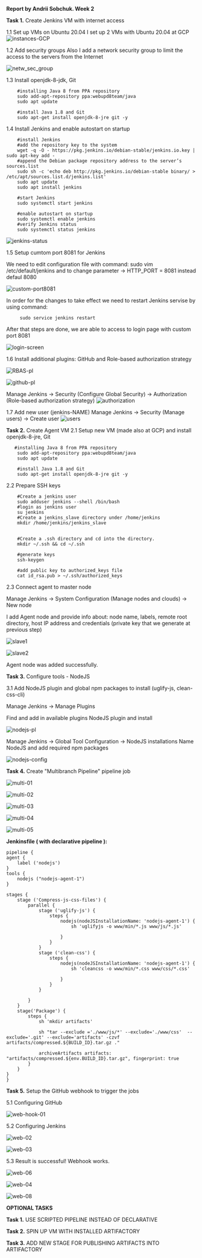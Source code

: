 **Report by Andrii Sobchuk. Week 2**

**Task 1.** Create Jenkins VM with internet access 

1.1 Set up VMs on Ubuntu 20.04
I set up 2 VMs with Ubuntu 20.04 at GCP  
![instances-GCP](https://user-images.githubusercontent.com/86925275/137642315-c057f7ec-7545-45b0-9415-d844f5f13c4c.png)

1.2 Add security groups
Also I add a network security group to limit the access to the servers from the Internet

![netw_sec_group](https://user-images.githubusercontent.com/86925275/137642450-9ed656f7-38ae-4387-a4f2-d5c125ac1ba5.png)

1.3 Install openjdk-8-jdk, Git 

        #installing Java 8 from PPA repository
        sudo add-apt-repository ppa:webupd8team/java
        sudo apt update

        #install Java 1.8 and Git
        sudo apt-get install openjdk-8-jre git -y
  
  1.4  Install Jenkins and enable autostart on startup 
  
        #install Jenkins
        #add the repository key to the system
        wget -q -O - https://pkg.jenkins.io/debian-stable/jenkins.io.key | sudo apt-key add -
        #append the Debian package repository address to the server’s sources.list
        sudo sh -c 'echo deb http://pkg.jenkins.io/debian-stable binary/ > /etc/apt/sources.list.d/jenkins.list'
        sudo apt update
        sudo apt install jenkins
        
        #start Jenkins
        sudo systemctl start jenkins
        
        #enable autostart on startup
        sudo systemctl enable jenkins 
        #verify Jenkins status
        sudo systemctl status jenkins

![jenkins-status](https://user-images.githubusercontent.com/86925275/137643383-414e6426-e971-45cf-9e5a-f100c93559bb.png)

 1.5 Setup cumtom port 8081 for Jenkins    
 
 We need to edit configuration file with command: sudo vim /etc/default/jenkins and to change parameter  -> HTTP_PORT = 8081 instead defaul 8080
 
 ![custom-port8081](https://user-images.githubusercontent.com/86925275/137643752-e3033582-e961-455f-94a6-8531f39aa2b0.png)
 
 In order for the changes to take effect we need to restart Jenkins servise by using command:
         
         sudo service jenkins restart
 After that steps are done, we are able to access to login page with custom port 8081
 
 ![login-screen](https://user-images.githubusercontent.com/86925275/137643898-2ba2f34c-c156-4e69-b851-dea62821f9c9.png)

 
 1.6 Install additional plugins: GitHub and Role-based authorization strategy
 
 ![RBAS-pl](https://user-images.githubusercontent.com/86925275/137644502-2c65d5b0-1177-4264-b57e-cd24ed37c3ff.png)
 
 ![github-pl](https://user-images.githubusercontent.com/86925275/137644517-f671b543-8e47-4c19-9e15-6b132d6b2429.png)


Manage Jenkins -> Security (Configure Global Security) -> Authorization (Role-based authorization strategy)
![authorization](https://user-images.githubusercontent.com/86925275/137644824-7b0b9019-d6ae-454b-8a7d-34c3ded0f5b6.png)

1.7 Add new user (jenkins-NAME)
Manage Jenkins -> Security (Manage users) -> Create user
![users](https://user-images.githubusercontent.com/86925275/137644840-ee05a96c-26b7-49e6-ac3c-0d1c6bfe7fa4.png)


**Task 2.** Create Agent VM
2.1 Setup new VM (made also at GCP) and install openjdk-8-jre, Git 
                
       #installing Java 8 from PPA repository
        sudo add-apt-repository ppa:webupd8team/java
        sudo apt update

        #install Java 1.8 and Git
        sudo apt-get install openjdk-8-jre git -y
        
2.2 Prepare SSH keys

        #Create a jenkins user
        sudo adduser jenkins --shell /bin/bash
        #login as jenkins user
        su jenkins
        #Create a jenkins_slave directory under /home/jenkins
        mkdir /home/jenkins/jenkins_slave


        #Create a .ssh directory and cd into the directory.
        mkdir ~/.ssh && cd ~/.ssh

        #generate keys
        ssh-keygen

        #add public key to authorized_keys file 
        cat id_rsa.pub > ~/.ssh/authorized_keys

2.3 Connect agent to master node

Manage Jenkins -> System Configuration (Manage nodes and clouds) -> New node

I add Agent node and provide info about: node name, labels, remote root directory, host IP address and credentials (private key that we generate at previous step)

![slave1](https://user-images.githubusercontent.com/86925275/137645762-f4f03de0-af4d-4251-92f9-fd02b970ae7f.png)

![slave2](https://user-images.githubusercontent.com/86925275/137645768-65b85ffb-646a-421e-b02f-0cecb7f61dda.png)

Agent node was added successfully. 

**Task 3.** Configure  tools - NodeJS

3.1 Add NodeJS plugin and global npm packages to install (uglify-js, clean-css-cli)

Manage Jenkins -> Manage Plugins 

Find and add in available plugins NodeJS plugin and install 

![nodejs-pl](https://user-images.githubusercontent.com/86925275/137646113-9453da4d-a388-4d52-b4dc-6efdc2c8f2ac.png)

Manage Jenkins -> Global Tool Configuration -> NodeJS installations 
Name NodeJS and add required npm packages 

![nodejs-config](https://user-images.githubusercontent.com/86925275/137646203-b5f38b00-aa7c-4d3f-be63-8d65a394739f.png)



**Task 4.** Create "Multibranch Pipeline" pipeline job 


![multi-01](https://user-images.githubusercontent.com/86925275/137646502-881312a2-9135-4b64-9b62-a8e0382e5d7c.png)

![multi-02](https://user-images.githubusercontent.com/86925275/137646512-2ab90763-5f7f-4d76-b04f-a28c31fd6706.png)

![multi-03](https://user-images.githubusercontent.com/86925275/137646519-7d2d0c9b-eb84-4552-829a-db16d07cad57.png)

![multi-04](https://user-images.githubusercontent.com/86925275/137646521-85693db4-611e-4972-87db-459191453495.png)

![multi-05](https://user-images.githubusercontent.com/86925275/137647060-aba6ba22-9247-4306-a3c8-aee466329e0b.png)



**Jenkinsfile ( with declarative pipeline ):**

    pipeline {
    agent {
        label ('nodejs')
    }
    tools {
        nodejs ("nodejs-agent-1")
    }
    
    stages {
        stage ('Compress-js-css-files') {
            parallel {
                stage ('uglify-js') {
                    steps {
                        nodejs(nodeJSInstallationName: 'nodejs-agent-1') {
                            sh 'uglifyjs -o www/min/*.js www/js/*.js'
                            
                        }
                    }
                }
                stage ('clean-css') {
                    steps {
                        nodejs(nodeJSInstallationName: 'nodejs-agent-1') {
                            sh 'cleancss -o www/min/*.css www/css/*.css'
                            
                        }
                    }
                }
                
            }
        }
        stage('Package') {
            steps {
                sh 'mkdir artifacts'
                
                sh "tar --exclude ='./www/js/*' --exclude='./www/css'  --exclude='.git' --exclude='artifacts' -czvf  artifacts/compressed.${BUILD_ID}.tar.gz ."
                
                archiveArtifacts artifacts: "artifacts/compressed.${env.BUILD_ID}.tar.gz", fingerprint: true
            }
        }
    }
    }
 
**Task 5.** Setup the GitHub webhook to trigger the jobs 

5.1 Configuring GitHub

![web-hook-01](https://user-images.githubusercontent.com/86925275/137647172-63a0ff53-c994-40c7-913d-c336fe6a1dcf.png)

5.2 Configuring Jenkins

![web-02](https://user-images.githubusercontent.com/86925275/137647404-35124d18-5a55-4d71-a6d1-d5c7b1161528.png)

![web-03](https://user-images.githubusercontent.com/86925275/137647407-3d87611d-7c9c-4ee1-9457-2436ccca033e.png)

5.3 Result is successful! Webhook works.

![web-06](https://user-images.githubusercontent.com/86925275/137647502-1382a656-7814-4ed6-a54f-916c47b13fc8.png)

![web-04](https://user-images.githubusercontent.com/86925275/137647448-fa35e13e-2d21-47c7-b92a-871028fe8b2c.png)

![web-08](https://user-images.githubusercontent.com/86925275/137647560-09ccb97a-3c0c-43e9-a83c-e9e21b023560.png)

**OPTIONAL TASKS** 

**Task 1.**  USE SCRIPTED PIPELINE INSTEAD OF DECLARATIVE

**Task 2.**  SPIN UP VM WITH INSTALLED ARTIFACTORY

**Task 3.**  ADD NEW STAGE FOR PUBLISHING ARTIFACTS INTO ARTIFACTORY


